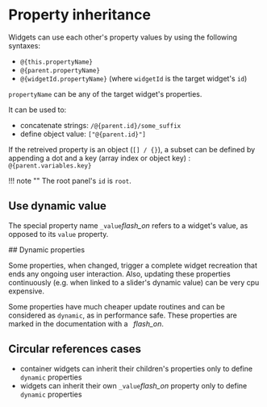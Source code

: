 # Property inheritance

Widgets can use each other's property values by using the following syntaxes:

- `@{this.propertyName}`
- `@{parent.propertyName}`
- `@{widgetId.propertyName}` (where `widgetId` is the target widget's `id`)

`propertyName` can be any of the target widget's properties.

It can be used to:

- concatenate strings: `/@{parent.id}/some_suffix`
- define object value:   `["@{parent.id}"]`

If the retreived property is an object (`[] / {}`), a subset can be defined by appending a dot and a key (array index or object key) : `@{parent.variables.key}`

!!! note ""
    The root panel's `id` is `root`.

## Use dynamic value

The special property name `_value`<i class="md-icon">flash_on</i> refers to a widget's value, as opposed to its `value` property.

## Dynamic properties

Some properties, when changed, trigger a complete widget recreation that ends any ongoing user interaction. Also, updating these properties continuously (e.g. when linked to a slider's dynamic value) can be very cpu expensive.

Some properties have much cheaper update routines and can be considered as `dynamic`, as in performance safe. These properties are marked in the documentation with a ` `<i class="md-icon">flash_on</i>.


## Circular references cases

- container widgets can inherit their children's properties only to define `dynamic` properties
- widgets can inherit their own `_value`<i class="md-icon">flash_on</i> property only to define `dynamic` properties
